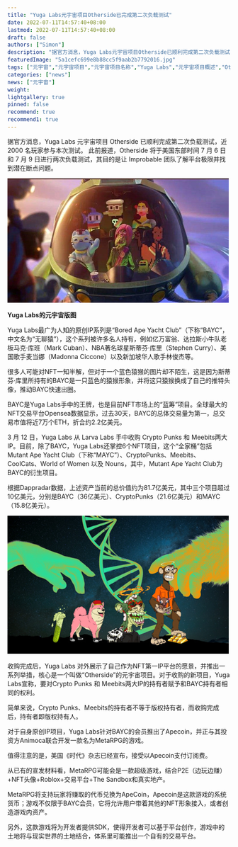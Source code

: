 ```yaml
---
title: "Yuga Labs元宇宙项目Otherside已完成第二次负载测试"
date: 2022-07-11T14:57:40+08:00
lastmod: 2022-07-11T14:57:40+08:00
draft: false
authors: ["Simon"]
description: "据官方消息，Yuga Labs元宇宙项目Otherside已顺利完成第二次负载测试，近2000名玩家参与本次测试。"
featuredImage: "5a1cefc699e8b88cc5f9aab2b7792016.jpg"
tags: ["元宇宙","元宇宙项目","元宇宙项目名称","Yuga Labs","元宇宙项目概述","Otherside"]
categories: ["news"]
news: ["元宇宙"]
weight: 
lightgallery: true
pinned: false
recommend: true
recommend1: true
---
```


据官方消息，Yuga Labs 元宇宙项目 Otherside 已顺利完成第二次负载测试，近 2000 名玩家参与本次测试。
此前报道，Otherside 将于美国东部时间 7 月 6 日和 7 月 9 日进行两次负载测试，其目的是让 Improbable 团队了解平台极限并找到潜在断点问题。

![配图](5a1cefc699e8b88cc5f9aab2b7792016.jpg)

**Yuga Labs的元宇宙版图**

Yuga Labs最广为人知的原创IP系列是“Bored Ape Yacht Club”（下称“BAYC”，中文名为“无聊猿”），这个系列被许多名人持有，例如亿万富翁、达拉斯小牛队老板马克·库班（Mark Cuban）、NBA著名球星斯蒂芬·库里（Stephen Curry）、美国歌手麦当娜（Madonna Ciccone）以及新加坡华人歌手林俊杰等。

很多人可能对NFT一知半解，但对于一个蓝色猿猴的图片却不陌生，这是因为斯蒂芬·库里所持有的BAYC是一只蓝色的猿猴形象，并将这只猿猴换成了自己的推特头像，推动BAYC快速出圈。

BAYC是Yuga Labs手中的王牌，也是目前NFT市场上的“蓝筹”项目。全球最大的NFT交易平台Opensea数据显示，过去30天，BAYC的总体交易量为第一，总交易市值将近7万个ETH，折合约2.2亿美元。

3 月 12 日，Yuga Labs 从 Larva Labs 手中收购 Crypto Punks 和 Meebits两大IP。目前，除了BAYC，Yuga Labs还掌控6个NFT项目，这个“全家桶”包括Mutant Ape Yacht Club（下称“MAYC”）、CryptoPunks、Meebits、CoolCats、World of Women 以及 Nouns，其中，Mutant Ape Yacht Club为BAYC的衍生项目。

根据Dappradar数据，上述资产当前的总价值约为81.7亿美元，其中三个项目超过10亿美元，分别是BAYC（36亿美元）、CryptoPunks（21.6亿美元）和MAYC（15.8亿美元）。

![配图](3f5e504bbf431b902e0984fe82318a32.jpg)

收购完成后，Yuga Labs 对外展示了自己作为NFT第一IP平台的愿景，并推出一系列举措，核心是一个叫做“Otherside”的元宇宙项目。对于收购的新项目，Yuga Labs宣称，要对Crypto Punks 和 Meebits两大IP的持有者赋予和BAYC持有者相同的权利。

简单来说，Crypto Punks、Meebits的持有者不等于版权持有者，而收购完成后，持有者即版权持有人。

对于自身原创IP项目，Yuga Labs针对BAYC的会员推出了Apecoin，并正与其投资方Animoca联合开发一款名为MetaRPG的游戏。

值得注意的是，美国《时代》杂志已经宣布，接受以Apecoin支付订阅费。

从已有的宣发材料看，MetaRPG可能会是一款超级游戏，结合P2E（边玩边赚）+NFT头像+Roblox+交易平台+The Sandbox和真实地产。

MetaRPG将支持玩家将赚取的代币兑换为ApeCoin，Apecoin是这款游戏的系统货币；游戏不仅限于BAYC会员，它将允许用户带着其他的NFT形象接入，或者创造游戏内资产。

另外，这款游戏将为开发者提供SDK，使得开发者可以基于平台创作，游戏中的土地将与现实世界的土地结合，体系里可能推出一个自有的交易平台。